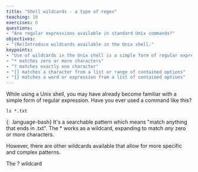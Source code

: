 ```yaml
---
title: "Shell wildcards - a type of regex"
teaching: 10
exercises: 0
questions:
- "Are regular expressions available in standard Unix commands?"
objectives:
- "(Re)Introduce wildcards available in the Unix shell."
keypoints:
- "Use of wildcards in the Unix shell is a simple form of regular expressions."
- "* matches zero or more characters"
- "? matches exactly one character"
- "[] matches a character from a list or range of contained options"
- "{} matches a word or expression from a list of contained options"
---
```


While using a Unix shell, you may have already become familiar with a simple form of regular 
expression. Have you ever used a command like this?
~~~
ls *.txt
~~~
{: .language-bash}
It's a searchable pattern which means "match anything that ends in .txt".
The * works as a wildcard, expanding to match *any* zero or more characters.

However, there are other wildcards available that allow for more specific and complex patterns.

The ? wildcard 
